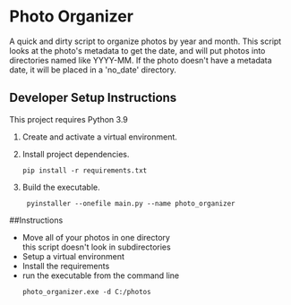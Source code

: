 # Photo Organizer

A quick and dirty script to organize photos by year and month.
This script looks at the photo's metadata to get the date, and 
will put photos into directories named like YYYY-MM. 
If the photo doesn't have a metadata date, it will be placed in a 'no_date' directory.

## Developer Setup Instructions

This project requires Python 3.9  

1. Create and activate a virtual environment.

1. Install project dependencies.
    ```commandline
    pip install -r requirements.txt
    ```
1. Build the executable.
   ```commandline
    pyinstaller --onefile main.py --name photo_organizer
    ```

##Instructions
- Move all of your photos in one directory  
  this script doesn't look in subdirectories
- Setup a virtual environment
- Install the requirements
- run the executable from the command line  
  ```
  photo_organizer.exe -d C:/photos
  ```

